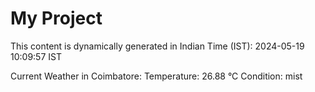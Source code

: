# My Project

This content is dynamically generated in Indian Time (IST): 2024-05-19 10:09:57 IST


Current Weather in Coimbatore:
Temperature: 26.88 °C
Condition: mist
